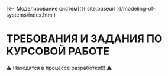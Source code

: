 [⟵ Моделирование систем]({{ site.baseurl }}/modeling-of-systems/index.html)

# **ТРЕБОВАНИЯ И ЗАДАНИЯ ПО КУРСОВОЙ РАБОТЕ**

:warning: Находятся в процессе разработки!!! :warning:
